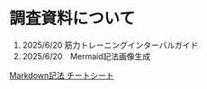 # 調査資料について

1. 2025/6/20 筋力トレーニングインターバルガイド
2. 2025/6/20　Mermaid記法画像生成


[Markdown記法 チートシート]([https://qiita.com/Qiita/items/c686397e4a0f4f11683d](https://qiita.com/JavaLangRuntimeException/items/329eb92a47a07ff4dde8))
